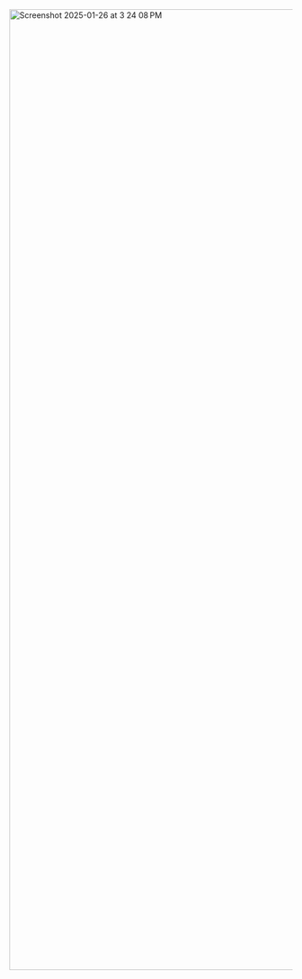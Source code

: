<img width="1710" alt="Screenshot 2025-01-26 at 3 24 08 PM" src="https://github.com/user-attachments/assets/1b16557b-2a1c-45e7-ba5b-c54b498c6353" />
